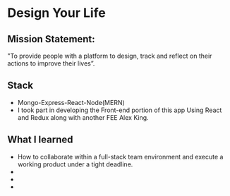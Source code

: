 # Design Your Life

## Mission Statement: 
"To provide people with a platform to design, track and reflect on their actions to improve their lives”.

## Stack
* Mongo-Express-React-Node(MERN)
* I took part in developing the Front-end portion of this app Using React and Redux along with another FEE Alex King.

## What I learned
* How to collaborate within a full-stack team environment and execute a working product under a tight deadline.
*
*
*


